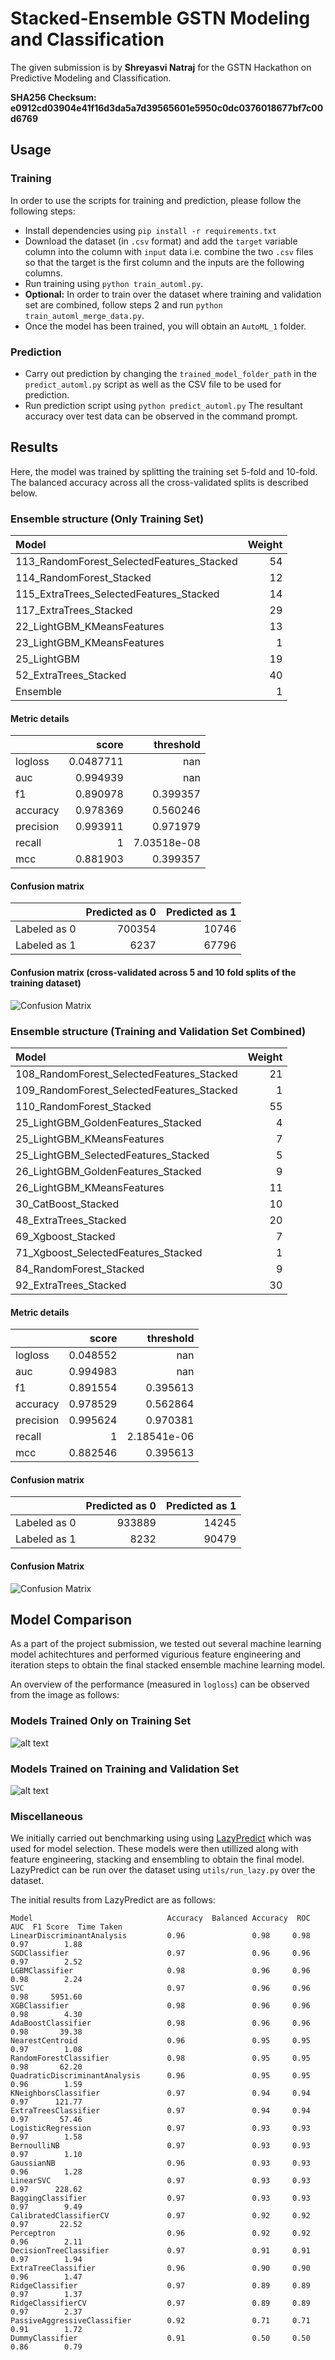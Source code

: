 # Stacked-Ensemble GSTN Modeling and Classification
The given submission is by **Shreyasvi Natraj** for the GSTN Hackathon on Predictive Modeling and Classification.

**SHA256 Checksum: e0912cd03904e41f16d3da5a7d39565601e5950c0dc0376018677bf7c00d6769**

## Usage

### Training
In order to use the scripts for training and prediction, please follow the following steps:
- Install dependencies using `pip install -r requirements.txt`
- Download the dataset (in `.csv` format) and add the `target` variable column into the column with `input` data i.e. combine the two `.csv` files so that the target is the first column and the inputs are the following columns.
- Run training using `python train_automl.py`.
- **Optional:** In order to train over the dataset where training and validation set are combined, follow steps 2 and run `python train_automl_merge_data.py`.
- Once the model has been trained, you will obtain an `AutoML_1` folder.

### Prediction
- Carry out prediction by changing the `trained_model_folder_path` in the `predict_automl.py` script as well as the CSV file to be used for prediction.
- Run prediction script using `python predict_automl.py`
The resultant accuracy over test data can be observed in the command prompt.

## Results

Here, the model was trained by splitting the training set 5-fold and 10-fold. The balanced accuracy across all the cross-validated splits is described below.

### Ensemble structure (Only Training Set)
| Model                                     |   Weight |
|:------------------------------------------|---------:|
| 113_RandomForest_SelectedFeatures_Stacked |       54 |
| 114_RandomForest_Stacked                  |       12 |
| 115_ExtraTrees_SelectedFeatures_Stacked   |       14 |
| 117_ExtraTrees_Stacked                    |       29 |
| 22_LightGBM_KMeansFeatures                |       13 |
| 23_LightGBM_KMeansFeatures                |        1 |
| 25_LightGBM                               |       19 |
| 52_ExtraTrees_Stacked                     |       40 |
| Ensemble                                  |        1 |

#### Metric details
|           |     score |     threshold |
|:----------|----------:|--------------:|
| logloss   | 0.0487711 | nan           |
| auc       | 0.994939  | nan           |
| f1        | 0.890978  |   0.399357    |
| accuracy  | 0.978369  |   0.560246    |
| precision | 0.993911  |   0.971979    |
| recall    | 1         |   7.03518e-08 |
| mcc       | 0.881903  |   0.399357    |


#### Confusion matrix
| |   Predicted as 0 |   Predicted as 1 |
|:-------------|-----------------:|-----------------:|
| Labeled as 0 |           700354 |            10746 |
| Labeled as 1 |             6237 |            67796 |

#### Confusion matrix (cross-validated across 5 and 10 fold splits of the training dataset)

![Confusion Matrix](utils/confusion_matrix_small.png)

### Ensemble structure (Training and Validation Set Combined)
| Model                                     |   Weight |
|:------------------------------------------|---------:|
| 108_RandomForest_SelectedFeatures_Stacked |       21 |
| 109_RandomForest_SelectedFeatures_Stacked |        1 |
| 110_RandomForest_Stacked                  |       55 |
| 25_LightGBM_GoldenFeatures_Stacked        |        4 |
| 25_LightGBM_KMeansFeatures                |        7 |
| 25_LightGBM_SelectedFeatures_Stacked      |        5 |
| 26_LightGBM_GoldenFeatures_Stacked        |        9 |
| 26_LightGBM_KMeansFeatures                |       11 |
| 30_CatBoost_Stacked                       |       10 |
| 48_ExtraTrees_Stacked                     |       20 |
| 69_Xgboost_Stacked                        |        7 |
| 71_Xgboost_SelectedFeatures_Stacked       |        1 |
| 84_RandomForest_Stacked                   |        9 |
| 92_ExtraTrees_Stacked                     |       30 |

#### Metric details
|           |    score |     threshold |
|:----------|---------:|--------------:|
| logloss   | 0.048552 | nan           |
| auc       | 0.994983 | nan           |
| f1        | 0.891554 |   0.395613    |
| accuracy  | 0.978529 |   0.562864    |
| precision | 0.995624 |   0.970381    |
| recall    | 1        |   2.18541e-06 |
| mcc       | 0.882546 |   0.395613    |

#### Confusion matrix
|              |   Predicted as 0 |   Predicted as 1 |
|:-------------|-----------------:|-----------------:|
| Labeled as 0 |           933889 |            14245 |
| Labeled as 1 |             8232 |            90479 |

#### Confusion Matrix
![Confusion Matrix](utils/confusion_matrix_full.png)


## Model Comparison
As a part of the project submission, we tested out several machine learning model achitechtures and performed vigurious feature engineering and iteration steps to obtain the final stacked ensemble machine learning model.

An overview of the performance (measured in `logloss`) can be observed from the image as follows:

### Models Trained Only on Training Set
![alt text](utils/ldb_performance_boxplot_small.png)

### Models Trained on Training and Validation Set
![alt text](utils/ldb_performance_boxplot_full.png)

### Miscellaneous
We initially carried out benchmarking using using [LazyPredict](https://github.com/shankarpandala/lazypredict) which was used for model selection. These models were then utillized along with feature engineering, stacking and ensembling to obtain the final model.
LazyPredict can be run over the dataset using `utils/run_lazy.py` over the dataset.

The initial results from LazyPredict are as follows:
```
Model                              Accuracy  Balanced Accuracy  ROC AUC  F1 Score  Time Taken
LinearDiscriminantAnalysis         0.96               0.98     0.98      0.97        1.88
SGDClassifier                      0.97               0.96     0.96      0.97        2.52
LGBMClassifier                     0.98               0.96     0.96      0.98        2.24
SVC                                0.97               0.96     0.96      0.98     5951.60
XGBClassifier                      0.98               0.96     0.96      0.98        4.30
AdaBoostClassifier                 0.98               0.96     0.96      0.98       39.38
NearestCentroid                    0.96               0.95     0.95      0.97        1.08
RandomForestClassifier             0.98               0.95     0.95      0.98       62.20
QuadraticDiscriminantAnalysis      0.96               0.95     0.95      0.96        1.59
KNeighborsClassifier               0.97               0.94     0.94      0.97      121.77
ExtraTreesClassifier               0.97               0.94     0.94      0.97       57.46
LogisticRegression                 0.97               0.93     0.93      0.97        1.58
BernoulliNB                        0.97               0.93     0.93      0.97        1.10
GaussianNB                         0.96               0.93     0.93      0.96        1.28
LinearSVC                          0.97               0.93     0.93      0.97      228.62
BaggingClassifier                  0.97               0.93     0.93      0.97        9.49
CalibratedClassifierCV             0.97               0.92     0.92      0.97       22.52
Perceptron                         0.96               0.92     0.92      0.96        2.11
DecisionTreeClassifier             0.97               0.91     0.91      0.97        1.94
ExtraTreeClassifier                0.96               0.90     0.90      0.96        1.47
RidgeClassifier                    0.97               0.89     0.89      0.97        1.37
RidgeClassifierCV                  0.97               0.89     0.89      0.97        2.37
PassiveAggressiveClassifier        0.92               0.71     0.71      0.91        1.72
DummyClassifier                    0.91               0.50     0.50      0.86        0.79
```
